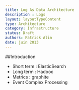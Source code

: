 ```yaml
---
title: Log As Data Architecture
description : Logs
layout: layoutTypeContent
type: Architecture
category: Infrastructure
status: Draft
authors: Patrick Alin
date: juin 2013
---
```


##Introduction

* Short term : ElasticSearch
* Long term : Hadooo
* Metrics : graphite
* Event Complex Processing
